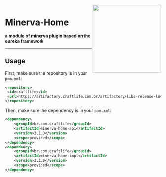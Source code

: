 <!DOCTYPE html>
<html>
<body>
    <a href="https://craftlife.com.br">
        <img align="right" src="https://i.imgur.com/ABJeWPY.png" height="220" width="220">
    </a>
    <h1>Minerva-Home</h1>
    <p><b>a module of minerva plugin based on the eureka framework</b></p>
    <hr>
    <h2>Usage</h2>
</body>
</html>




First, make sure the repository is in your  `pom.xml`:

```xml
<repository>
 <id>craftlife</id>
 <url>https://artifactory.craftlife.com.br/artifactory/libs-release-local</url>
</repository>
```

Then, make sure the dependency is in your `pom.xml`:

```xml
<dependency>
    <groupId>br.com.craftlife</groupId>
    <artifactId>minerva-home-api</artifactId>
    <version>3.1.0</version>
    <scope>provided</scope>
</dependency>
<dependency>
    <groupId>br.com.craftlife</groupId>
    <artifactId>minerva-home-impl</artifactId>
    <version>3.1.0</version>
    <scope>provided</scope>
</dependency>
```
